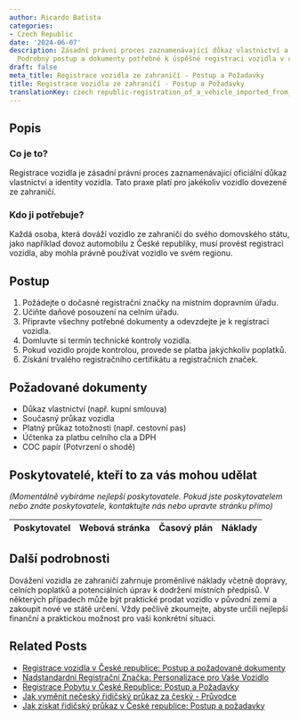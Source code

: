 ```yaml
---
author: Ricardo Batista
categories:
- Czech Republic
date: '2024-06-07'
description: Zásadní právní proces zaznamenávající důkaz vlastnictví a identity vozidla.
  Podrobný postup a dokumenty potřebné k úspěšné registraci vozidla v cizím státě.
draft: false
meta_title: Registrace vozidla ze zahraničí - Postup a Požadavky
title: Registrace vozidla ze zahraničí - Postup a Požadavky
translationKey: czech republic-registration_of_a_vehicle_imported_from_abroad
---
```



## Popis
### Co je to?
Registrace vozidla je zásadní právní proces zaznamenávající oficiální důkaz vlastnictví a identity vozidla. Tato praxe platí pro jakékoliv vozidlo dovezené ze zahraničí.

### Kdo ji potřebuje?
Každá osoba, která dováží vozidlo ze zahraničí do svého domovského státu, jako například dovoz automobilu z České republiky, musí provést registraci vozidla, aby mohla právně používat vozidlo ve svém regionu.

## Postup
1. Požádejte o dočasné registrační značky na místním dopravním úřadu.
2. Učiňte daňové posouzení na celním úřadu.
3. Připravte všechny potřebné dokumenty a odevzdejte je k registraci vozidla.
4. Domluvte si termín technické kontroly vozidla.
5. Pokud vozidlo projde kontrolou, provede se platba jakýchkoliv poplatků.
6. Získání trvalého registračního certifikátu a registračních značek.

## Požadované dokumenty
- Důkaz vlastnictví (např. kupní smlouva)
- Současný průkaz vozidla
- Platný průkaz totožnosti (např. cestovní pas)
- Účtenka za platbu celního cla a DPH
- COC papír (Potvrzení o shodě)

## Poskytovatelé, kteří to za vás mohou udělat

_(Momentálně vybíráme nejlepší poskytovatele. Pokud jste poskytovatelem nebo znáte poskytovatele, kontaktujte nás nebo upravte stránku přímo)_

| Poskytovatel    |     Webová stránka  |     Časový plán   |      Náklady    |
| :-------------: | :-------------: |  :-------------: | :-------------: |


## Další podrobnosti
Dovážení vozidla ze zahraničí zahrnuje proměnlivé náklady včetně dopravy, celních poplatků a potenciálních úprav k dodržení místních předpisů. V některých případech může být praktické prodat vozidlo v původní zemi a zakoupit nové ve státě určení. Vždy pečlivě zkoumejte, abyste určili nejlepší finanční a praktickou možnost pro vaši konkrétní situaci.
## Related Posts

- [Registrace vozidla v České republice: Postup a požadované dokumenty](https://tramitit.com/cs/guides/czech-republic/registrace_automobilu/)
- [Nadstandardní Registrační Značka: Personalizace pro Vaše Vozidlo](https://tramitit.com/cs/guides/czech-republic/registracni_znacka_na_prani/)
- [Registrace Pobytu v České Republice: Postup a Požadavky](https://tramitit.com/cs/guides/czech-republic/registrace_k_pobytu_pro_cizince/)
- [Jak vyměnit nečeský řidičský průkaz za český - Průvodce](https://tramitit.com/cs/guides/czech-republic/vymena_ridicskeho_prukazu/)
- [Jak získat řidičský průkaz v České republice: Postup a požadavky](https://tramitit.com/cs/guides/czech-republic/zadost_o_ridicsky_prukaz/)